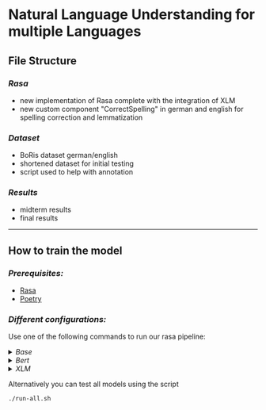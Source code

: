 # Natural Language Understanding for multiple Languages

## File Structure
### *Rasa*
- new implementation of Rasa complete with the integration of XLM
- new custom component "CorrectSpelling" in german and english for spelling correction and lemmatization
### *Dataset*
- BoRis dataset german/english
- shortened dataset for initial testing
- script used to help with annotation
### *Results*
- midterm results
- final results

---
## How to train the model
### *Prerequisites:*
 - [Rasa](https://rasa.com/docs/rasa/installation/)
 - [Poetry](https://python-poetry.org/docs/)

### *Different configurations:*
Use one of the following commands to run our rasa pipeline:


<details><summary><em>Base</em></summary>
<p>

  - german: 
```bash 
rasa test nlu --nlu data/germanNLU.yml --config configs/config-base-german.yml --cross-validation --runs 1 --folds 5 --out ../gridresults/german/base
```
- german with lemmatizer and spellchecker:
```bash
rasa test nlu --nlu data/germanNLU.yml --config configs/config-base-german-lem-spell.yml --cross-validation --runs 1 --folds 5 --out ../gridresults/german/base-lem-spell
```
  - english:
```bash  
rasa test nlu --nlu data/englishNLU.yml --config configs/config-base-english.yml --cross-validation --runs 1 --folds 5 --out ../gridresults/english/base
```
- english with lemmatizer and spellchecker:
```bash
rasa test nlu --nlu data/germanNLU.yml --config configs/config-base-german-lem-spell.yml --cross-validation --runs 1 --folds 5 --out ../gridresults/german/base-lem-spell
```
  - multilingual:
```bash
rasa test nlu --config configs/config-base-mult.yml --cross-validation --runs 1 --folds 5 --out ../gridresults/mult/base
```
  
</p>
</details>

<details><summary><em>Bert</em></summary>
<p>

  - german: 
```bash 
rasa test nlu --nlu data/germanNLU.yml --config configs/config-bert-german.yml --cross-validation --runs 1 --folds 5 --out ../gridresults/german/bert
```
- german with lemmatizer and spellchecker:
```bash
rasa test nlu --nlu data/germanNLU.yml --config configs/config-bert-german-lem-spell.yml --cross-validation --runs 1 --folds 5 --out ../gridresults/german/bert-lem-spell
```
  - english:
```bash 
rasa test nlu --nlu data/englishNLU.yml --config configs/config-bert-english.yml --cross-validation --runs 1 --folds 5 --out ../gridresults/english/bert
```
- english with lemmatizer and spellchecker:
```bash
rasa test nlu --nlu data/englishNLU.yml --config configs/config-bert-english-lem-spell.yml --cross-validation --runs 1 --folds 5 --out ../gridresults/english/bert-lem-spell
```
  - multilingual:
```bash
rasa test nlu --config configs/config-bert-mult.yml --cross-validation --runs 1 --folds 5 --out ../gridresults/mult/bert
```
  
</p>
</details>

<details><summary><em>XLM</em></summary>
<p>

  - german: 
```bash 
rasa test nlu --nlu data/germanNLU.yml --config configs/config-xlm-german.yml --cross-validation --runs 1 --folds 5 --out ../gridresults/german/xlm
```
- german with lemmatizer and spellchecker:
```bash
rasa test nlu --nlu data/germanNLU.yml --config configs/config-xlm-german-lem-spell.yml --cross-validation --runs 1 --folds 5 --out ../gridresults/german/xlm-lem-spell
```
  - english:
```bash
rasa test nlu --nlu data/englishNLU.yml --config configs/config-xlm-english.yml --cross-validation --runs 1 --folds 5 --out ../gridresults/english/xlm
```
- english with lemmatizer and spellchecker:
```bash
rasa test nlu --nlu data/englishNLU.yml --config configs/config-xlm-english-lem-spell.yml --cross-validation --runs 1 --folds 5 --out ../gridresults/english/xlm-lem-spell
```
  - multilingual:
```bash
rasa test nlu --config configs/config-xlm-mult.yml --cross-validation --runs 1 --folds 5 --out ../gridresults/mult/xlm
```

</p>
</details>

Alternatively you can test all models using the script
```bash
./run-all.sh

